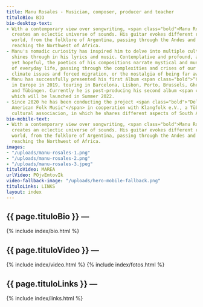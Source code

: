 ```yaml
---
title: Manu Rosales - Musician, composer, producer and teacher
tituloBio: BIO
bio-desktop-text:
- With a contemporary view over songwriting, <span class="bold">Manu Rosales</span>
  creates an eclectic universe of sounds. His guitar evokes different roots of the
  world, from the folklore of Argentina, passing through the Andes and Brazil and
  reaching the Northwest of Africa.
- Manu's nomadic curiosity has inspired him to delve into multiple cultures, which
  shines through in his lyrics and music. Contemplative and profound, and also nostalgic
  yet hopeful, the poetics of his compositions narrate mystical and mundane episodes
  of everyday life, passing through the complexities and crises of our time, like
  climate issues and forced migration, or the nostalgia of being far away from home.
- Manu has successfully presented his first álbum <span class="bold">“Cuerpo Aldea”</span>
  in Europe in 2019, touring in Barcelona, Lisbon, Porto, Brussels, Ghent, Strasbourg
  and Tübingen. Currently he is post-producing his second album <span class="bold">“Estrada”</span>,
  which will be launched in Summer 2022.
- Since 2020 he has been conducting the project <span class="bold">"Delving into South
  American Folk Music"</span> in cooperation with Klangfolk e.V., a Tübingen based
  cultural associacion, in which he shares different aspects of South American music.
bio-mobile-text:
- With a contemporary view over songwriting, <span class="bold">Manu Rosales</span>
  creates an eclectic universe of sounds. His guitar evokes different roots of the
  world, from the folklore of Argentina, passing through the Andes and Brazil and
  reaching the Northwest of Africa.
images:
- "/uploads/manu-rosales-1.png"
- "/uploads/manu-rosales-2.png"
- "/uploads/manu-rosales-3.jpeg"
tituloVideo: MAREA
urlVideo: POjvEmtovIk
video-fallback-image: "/uploads/hero-mobile-fallback.png"
tituloLinks: LINKS
layout: index
---
```


<main>
    <section id="bio">
        <h2>
            {{ page.tituloBio }} —
        </h2>
        {% include index/bio.html %}
        <h2>
            {{ page.tituloVideo }} —
        </h2>
        {% include index/video.html %}
        {% include index/fotos.html %}
        <h2>
            {{ page.tituloLinks }} —
        </h2>
        {% include index/links.html %}
    </section>
</main>
